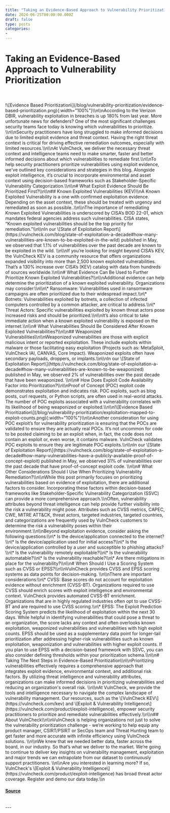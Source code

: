 ```yaml
---
title: "Taking an Evidence-Based Approach to Vulnerability Prioritization"
date: 2024-06-25T00:00:00.000Z
draft: false
type: posts
categories: 
- 
---
```

# Taking an Evidence-Based Approach to Vulnerability Prioritization

<br/>

<br/>
!\[Evidence Based Prioritization\](/blog/vulnerability-prioritization/evidence-based-prioritization.png){:width="100%"}\\n\\nAccording to the Verizon DBIR, vulnerability exploitation in breaches is up 180% from last year. More unfortunate news for defenders? One of the most significant challenges security teams face today is knowing which vulnerabilities to prioritize. \\n\\nSecurity practitioners have long struggled to make informed decisions due to limited exploit evidence and threat context. Having the right threat context is critical for driving effective remediation outcomes, especially with limited resources.\\n\\nAt VulnCheck, we deliver the necessary threat context and intelligence teams need to make smarter, faster and better informed decisions about which vulnerabilities to remediate first.\\n\\nTo help security practitioners prioritize vulnerabilities using exploit evidence, we've outlined key considerations and strategies in this blog. Alongside exploit intelligence, it’s crucial to incorporate environmental and asset context using decision-based frameworks such as Stakeholder-Specific Vulnerability Categorization.\\n\\n# What Exploit Evidence Should Be Prioritized First?\\n\\n## Known Exploited Vulnerabilities (KEV)\\nA Known Exploited Vulnerability is a one with confirmed exploitation evidence. Depending on the asset context, these should be treated with urgency and remediated as soon as possible..\\n\\nThe importance of remediating Known Exploited Vulnerabilities is underscored by CISA’s BOD 22-01, which mandates federal agencies address such vulnerabilities. CISA states, “Known exploited vulnerabilities should be the top priority for remediation.”\\n\\nIn our \[State of Exploitation Report\](https://vulncheck.com/blog/state-of-exploitation-a-decade#how-many-vulnerabilities-are-known-to-be-exploited-in-the-wild) published in May, we observed that 1.1% of vulnerabilities over the past decade are known to be exploited in the wild. \\n\\nIf you’re looking for insight beyond CISA’s KEV, the VulnCheck KEV is a community resource that offers organizations expanded visibility into more than 2,500 known exploited vulnerabilities. That’s a 130% increase over CISA’s (KEV) catalog with data from hundreds of sources worldwide.\\n\\n# What Evidence Can Be Used to Further Prioritize Known Exploited Vulnerabilities?\\n\\nAdditional evidence can help determine the prioritization of a known exploited vulnerability. Organizations may consider:\\n\\n\* Ransomware: Vulnerabilities used in ransomware campaigns are often prioritized due to their widespread impact.\\n\* Botnets: Vulnerabilities exploited by botnets, a collection of infected computers controlled by a common attacker, are critical to address.\\n\* Threat Actors: Specific vulnerabilities exploited by known threat actors pose increased risks and should be prioritized.\\n\\nIt’s also critical to take immediate action when a known exploited vulnerability is exposed on the internet.\\n\\n# What Vulnerabilities Should Be Considered After Known Exploited Vulnerabilities?\\n\\n## Weaponized Vulnerabilities\\n\\nWeaponized vulnerabilities are those with explicit malicious intent or reported exploitation. These include exploits within malware or those facilitating easy exploitation (Projects such as: MetaSploit, VulnCheck IAI, CANVAS, Core Impact). Weaponized exploits often have secondary payloads, droppers, or implants.\\n\\nIn our \[State of Exploitation Report\](https://vulncheck.com/blog/state-of-exploitation-a-decade#how-many-vulnerabilities-are-known-to-be-weaponized) published in May, we observed 2% of vulnerabilities over the past decade that have been weaponized. \\n\\n# How Does Exploit Code Availability Factor into Prioritization?\\n\\nProof of Concept (POC) exploit code demonstrates exploitation and indicates risk. POC exploits, such as blog posts, curl requests, or Python scripts, are often used in real-world attacks. The number of POC exploits associated with a vulnerability correlates with its likelihood of being weaponized or exploited.\\n\\n!\[Evidence Based Prioritization\](/blog/vulnerability-prioritization/exploitation-mapped-to-exploit-counts.png){:width="100%"}\\n\\nAnother consideration for using POC exploit’s for vulnerability prioritization is ensuring that the POCs are validated to ensure they are actually real POCs. It’s not uncommon for code to be posted claiming to be an exploit when, in fact, the code does not contain an exploit or, even worse, it contains malware. VulnCheck validates POC exploits to ensure they are legitimate POC exploits.\\n\\nIn our \[State of Exploitation Report\](https://vulncheck.com/blog/state-of-exploitation-a-decade#how-many-vulnerabilities-have-a-publicly-available-proof-of-concept-exploit) published in May, we observed 31% of vulnerabilities over the past decade that have proof-of-concept exploit code. \\n\\n# What Other Considerations Should I Use When Prioritizing Vulnerability Remediation?\\n\\nWhile this post primarily focuses on prioritizing vulnerabilities based on evidence of exploitation, there are additional factors to consider. Incorporating these factors within decision-based frameworks like Stakeholder-Specific Vulnerability Categorization (SSVC) can provide a more comprehensive approach.\\nOften, vulnerability attributes beyond threat intelligence can help provide further visibility into the risk a vulnerability might pose. Attributes such as CVSS metrics, CAPEC, CWE, MITRE ATT&CK, threat actors, targeted industries, targeted countries, and categorizations are frequently used by VulnCheck customers to determine the risk a vulnerability poses within their environment.\\n\\nBeyond exploitation evidence, consider asking the following questions:\\n\* Is the device/application connected to the internet?\\n\* Is the device/application used for initial access?\\n\* Is the device/application controlled by a user and susceptible to phishing attacks?\\n\* Is the vulnerability remotely exploitable?\\n\* Is the vulnerability automatable?\\n\* Is the vulnerability reachable?\\n\* Are there mitigations in place for the vulnerability?\\n\\n# When Should I Use a Scoring System such as CVSS or EPSS?\\n\\nVulnCheck provides CVSS and EPSS scoring systems as data points for decision-making. \\n\\nThere are important considerations:\\n\* CVSS: Base scores do not account for exploitation evidence without enrichment (CVSS-BT). Organizations required to use CVSS should enrich scores with exploit intelligence and environmental context. VulnCheck provides automated CVSS-BT enrichment. Organizations that are in highly regulated industries often opt to use CVSS-BT and are required to use CVSS scoring.\\n\* EPSS: The Exploit Prediction Scoring System predicts the likelihood of exploitation within the next 30 days. While helpful in identifying vulnerabilities that could pose a threat to an organization, the score lacks any context and often overlooks known exploitation, weaponized vulnerabilities and vulnerabilities with high exploit counts. EPSS should be used as a supplementary data point for longer-tail prioritization after addressing higher-risk vulnerabilities such as known exploitation, weaponization and vulnerabilities with higher exploit counts. If you plan to use EPSS with a decision-based framework with SSVC, you can also consider defining thresholds within your prioritization schema.\\n\\n# Taking The Next Steps in Evidence-Based Prioritization\\n\\nPrioritizing vulnerabilities effectively requires a comprehensive approach that integrates exploit evidence, environmental context, and additional risk factors. By utilizing threat intelligence and vulnerability attributes, organizations can make informed decisions in prioritizing vulnerabilities and reducing an organization's overall risk. \\n\\nAt VulnCheck, we provide the tools and intelligence necessary to navigate the complex landscape of vulnerability management. Our resources, such as the \[VulnCheck KEV\](https://vulncheck.com/kev) and \[Exploit & Vulnerability Intelligence\](https://vulncheck.com/product/exploit-intelligence), empower security practitioners to prioritize and remediate vulnerabilities effectively.\\n\\n## About VulnCheck\\n\\nVulnCheck is helping organizations not just to solve the vulnerability prioritization challenge - we’re working to help equip any product manager, CSIRT/PSIRT or SecOps team and Threat Hunting team to get faster and more accurate with infinite efficiency using VulnCheck solutions. \\n\\nWe knew that we needed better data, faster across the board, in our industry. So that’s what we deliver to the market. We’re going to continue to deliver key insights on vulnerability management, exploitation and major trends we can extrapolate from our dataset to continuously support practitioners. \\n\\nAre you interested in learning more? If so, VulnCheck's \[Exploit & Vulnerability Intelligence\](https://vulncheck.com/product/exploit-intelligence) has broad threat actor coverage. Register and demo our data today.\\n

#### [Source](https://vulncheck.com/blog/vulnerability-prioritization)

<br/>
---
